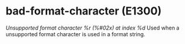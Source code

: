 # bad-format-character (E1300)

*Unsupported format character %r (%\#02x) at index %d* Used when a
unsupported format character is used in a format string.
